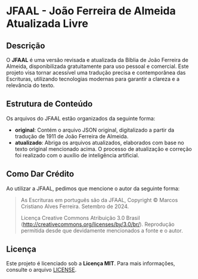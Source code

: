 # JFAAL - João Ferreira de Almeida Atualizada Livre

## Descrição

O **JFAAL** é uma versão revisada e atualizada da Bíblia de João Ferreira de Almeida, disponibilizada gratuitamente para uso pessoal e comercial. Este projeto visa tornar acessível uma tradução precisa e contemporânea das Escrituras, utilizando tecnologias modernas para garantir a clareza e a relevância do texto.

## Estrutura de Conteúdo

Os arquivos do JFAAL estão organizados da seguinte forma:

- **original**: Contém o arquivo JSON original, digitalizado a partir da tradução de 1911 de João Ferreira de Almeida.
- **atualizado**: Abriga os arquivos atualizados, elaborados com base no texto original mencionado acima. O processo de atualização e correção foi realizado com o auxílio de inteligência artificial.

## Como Dar Crédito

Ao utilizar a JFAAL, pedimos que mencione o autor da seguinte forma:

> As Escrituras em português são da JFAAL, Copyright © Marcos Cristiano Alves Ferreira. Setembro de 2024.
> 
> Licença Creative Commons Atribuição 3.0 Brasil (http://creativecommons.org/licenses/by/3.0/br/).
> Reprodução permitida desde que devidamente mencionados a fonte e o autor.

## Licença

Este projeto é licenciado sob a **Licença MIT**. Para mais informações, consulte o arquivo [LICENSE](LICENSE).
